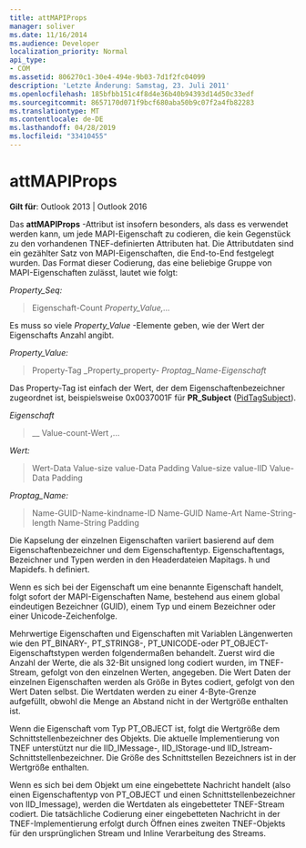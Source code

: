 ```yaml
---
title: attMAPIProps
manager: soliver
ms.date: 11/16/2014
ms.audience: Developer
localization_priority: Normal
api_type:
- COM
ms.assetid: 806270c1-30e4-494e-9b03-7d1f2fc04099
description: 'Letzte Änderung: Samstag, 23. Juli 2011'
ms.openlocfilehash: 185bfbb151c4f8d4e36b40b94393d14d50c33edf
ms.sourcegitcommit: 8657170d071f9bcf680aba50b9c07f2a4fb82283
ms.translationtype: MT
ms.contentlocale: de-DE
ms.lasthandoff: 04/28/2019
ms.locfileid: "33410455"
---
```

# <a name="attmapiprops"></a>attMAPIProps

  
  
**Gilt für**: Outlook 2013 | Outlook 2016 
  
Das **attMAPIProps** -Attribut ist insofern besonders, als dass es verwendet werden kann, um jede MAPI-Eigenschaft zu codieren, die kein Gegenstück zu den vorhandenen TNEF-definierten Attributen hat. Die Attributdaten sind ein gezählter Satz von MAPI-Eigenschaften, die End-to-End festgelegt wurden. Das Format dieser Codierung, das eine beliebige Gruppe von MAPI-Eigenschaften zulässt, lautet wie folgt:  
  
 _Property_Seq:_
  
> Eigenschaft-Count _Property_Value,..._
    
Es muss so viele _Property_Value_ -Elemente geben, wie der Wert der Eigenschafts Anzahl angibt. 
  
 _Property_Value:_
  
> Property-Tag _Property_property- _Proptag_Name-Eigenschaft_
    
Das Property-Tag ist einfach der Wert, der dem Eigenschaftenbezeichner zugeordnet ist, beispielsweise 0x0037001F für **PR_Subject** ([PidTagSubject](pidtagsubject-canonical-property.md)).
  
 _Eigenschaft_
  
>  __ Value-count-Wert _,..._
    
 _Wert:_
  
> Wert-Data Value-size value-Data Padding Value-size value-IID Value-Data Padding
    
 _Proptag_Name:_
  
> Name-GUID-Name-kindname-ID Name-GUID Name-Art Name-String-length Name-String Padding
    
Die Kapselung der einzelnen Eigenschaften variiert basierend auf dem Eigenschaftenbezeichner und dem Eigenschaftentyp. Eigenschaftentags, Bezeichner und Typen werden in den Headerdateien Mapitags. h und Mapidefs. h definiert.
  
Wenn es sich bei der Eigenschaft um eine benannte Eigenschaft handelt, folgt sofort der MAPI-Eigenschaften Name, bestehend aus einem global eindeutigen Bezeichner (GUID), einem Typ und einem Bezeichner oder einer Unicode-Zeichenfolge.
  
Mehrwertige Eigenschaften und Eigenschaften mit Variablen Längenwerten wie den PT_BINARY-, PT_STRING8-, PT_UNICODE-oder PT_OBJECT-Eigenschaftstypen werden folgendermaßen behandelt. Zuerst wird die Anzahl der Werte, die als 32-Bit unsigned long codiert wurden, im TNEF-Stream, gefolgt von den einzelnen Werten, angegeben. Die Wert Daten der einzelnen Eigenschaften werden als Größe in Bytes codiert, gefolgt von den Wert Daten selbst. Die Wertdaten werden zu einer 4-Byte-Grenze aufgefüllt, obwohl die Menge an Abstand nicht in der Wertgröße enthalten ist.
  
Wenn die Eigenschaft vom Typ PT_OBJECT ist, folgt die Wertgröße dem Schnittstellenbezeichner des Objekts. Die aktuelle Implementierung von TNEF unterstützt nur die IID_IMessage-, IID_IStorage-und IID_Istream-Schnittstellenbezeichner. Die Größe des Schnittstellen Bezeichners ist in der Wertgröße enthalten.
  
Wenn es sich bei dem Objekt um eine eingebettete Nachricht handelt (also einen Eigenschaftentyp von PT_OBJECT und einen Schnittstellenbezeichner von IID_Imessage), werden die Wertdaten als eingebetteter TNEF-Stream codiert. Die tatsächliche Codierung einer eingebetteten Nachricht in der TNEF-Implementierung erfolgt durch Öffnen eines zweiten TNEF-Objekts für den ursprünglichen Stream und Inline Verarbeitung des Streams.
  

